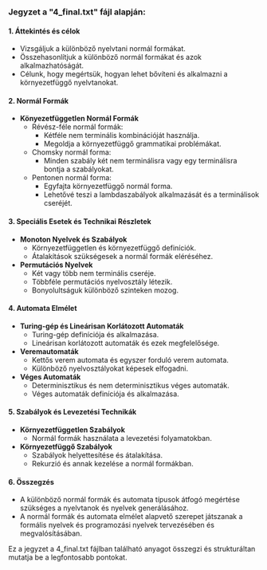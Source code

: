 ### Jegyzet a "4_final.txt" fájl alapján:

#### 1. Áttekintés és célok
- Vizsgáljuk a különböző nyelvtani normál formákat.
- Összehasonlítjuk a különböző normál formákat és azok alkalmazhatóságát.
- Célunk, hogy megértsük, hogyan lehet bővíteni és alkalmazni a környezetfüggő nyelvtanokat.

#### 2. Normál Formák
- **Könyezetfüggetlen Normál Formák**
  - Révész-féle normál formák:
    - Kétféle nem terminális kombinációját használja.
    - Megoldja a környezetfüggő grammatikai problémákat.
  - Chomsky normál forma:
    - Minden szabály két nem terminálisra vagy egy terminálisra bontja a szabályokat.
  - Pentonen normál forma:
    - Egyfajta környezetfüggő normál forma.
    - Lehetővé teszi a lambdaszabályok alkalmazását és a terminálisok cseréjét.

#### 3. Speciális Esetek és Technikai Részletek
- **Monoton Nyelvek és Szabályok**
  - Környezetfüggetlen és környezetfüggő definíciók.
  - Átalakítások szükségesek a normál formák eléréséhez.
- **Permutációs Nyelvek**
  - Két vagy több nem terminális cseréje.
  - Többféle permutációs nyelvosztály létezik.
  - Bonyolultságuk különböző szinteken mozog.

#### 4. Automata Elmélet
- **Turing-gép és Lineárisan Korlátozott Automaták**
  - Turing-gép definíciója és alkalmazása.
  - Lineárisan korlátozott automaták és ezek megfelelősége.
- **Veremautomaták**
  - Kettős verem automata és egyszer forduló verem automata.
  - Különböző nyelvosztályokat képesek elfogadni.
- **Véges Automaták**
  - Determinisztikus és nem determinisztikus véges automaták.
  - Véges automaták definíciója és alkalmazása.

#### 5. Szabályok és Levezetési Technikák
- **Környezetfüggetlen Szabályok**
  - Normál formák használata a levezetési folyamatokban.
- **Környezetfüggő Szabályok**
  - Szabályok helyettesítése és átalakítása.
  - Rekurzió és annak kezelése a normál formákban.

#### 6. Összegzés
- A különböző normál formák és automata típusok átfogó megértése szükséges a nyelvtanok és nyelvek generálásához.
- A normál formák és automata elmélet alapvető szerepet játszanak a formális nyelvek és programozási nyelvek tervezésében és megvalósításában.

Ez a jegyzet a 4_final.txt fájlban található anyagot összegzi és strukturáltan mutatja be a legfontosabb pontokat.
